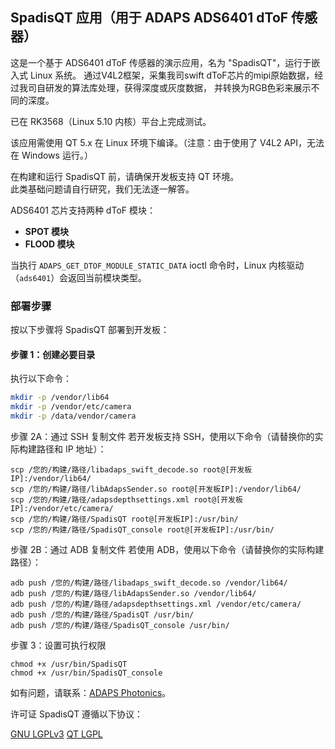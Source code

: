 ## **SpadisQT 应用（用于 ADAPS ADS6401 dToF 传感器）**

这是一个基于 ADS6401 dToF 传感器的演示应用，名为 "SpadisQT"，运行于嵌入式 Linux 系统。
通过V4L2框架，采集我司swift dToF芯片的mipi原始数据，经过我司自研发的算法库处理，获得深度或灰度数据，
并转换为RGB色彩来展示不同的深度。

已在 RK3568（Linux 5.10 内核）平台上完成测试。

该应用需使用 QT 5.x 在 Linux 环境下编译。（注意：由于使用了 V4L2 API，无法在 Windows 运行。）

在构建和运行 SpadisQT 前，请确保开发板支持 QT 环境。  
此类基础问题请自行研究，我们无法逐一解答。

ADS6401 芯片支持两种 dToF 模块：  
- **SPOT 模块**  
- **FLOOD 模块**  

当执行 `ADAPS_GET_DTOF_MODULE_STATIC_DATA` ioctl 命令时，Linux 内核驱动（`ads6401`）会返回当前模块类型。

### **部署步骤**  
按以下步骤将 SpadisQT 部署到开发板：

#### **步骤 1：创建必要目录**  
执行以下命令：  
```bash
mkdir -p /vendor/lib64
mkdir -p /vendor/etc/camera
mkdir -p /data/vendor/camera
```

步骤 2A：通过 SSH 复制文件
若开发板支持 SSH，使用以下命令（请替换你的实际构建路径和 IP 地址）：

```
scp /您的/构建/路径/libadaps_swift_decode.so root@[开发板IP]:/vendor/lib64/
scp /您的/构建/路径/libAdapsSender.so root@[开发板IP]:/vendor/lib64/
scp /您的/构建/路径/adapsdepthsettings.xml root@[开发板IP]:/vendor/etc/camera/
scp /您的/构建/路径/SpadisQT root@[开发板IP]:/usr/bin/
scp /您的/构建/路径/SpadisQT_console root@[开发板IP]:/usr/bin/
```

步骤 2B：通过 ADB 复制文件
若使用 ADB，使用以下命令（请替换你的实际构建路径）：

```
adb push /您的/构建/路径/libadaps_swift_decode.so /vendor/lib64/
adb push /您的/构建/路径/libAdapsSender.so /vendor/lib64/
adb push /您的/构建/路径/adapsdepthsettings.xml /vendor/etc/camera/
adb push /您的/构建/路径/SpadisQT /usr/bin/
adb push /您的/构建/路径/SpadisQT_console /usr/bin/
```

步骤 3：设置可执行权限
```
chmod +x /usr/bin/SpadisQT
chmod +x /usr/bin/SpadisQT_console
```

如有问题，请联系：[ADAPS Photonics](https://adapsphotonics.com/)。

许可证
SpadisQT 遵循以下协议：

[GNU LGPLv3](https://opensource.org/licenses/LGPL-3.0)
[QT LGPL](https://doc.qt.io/archives/qt-5.15/lgpl.html)